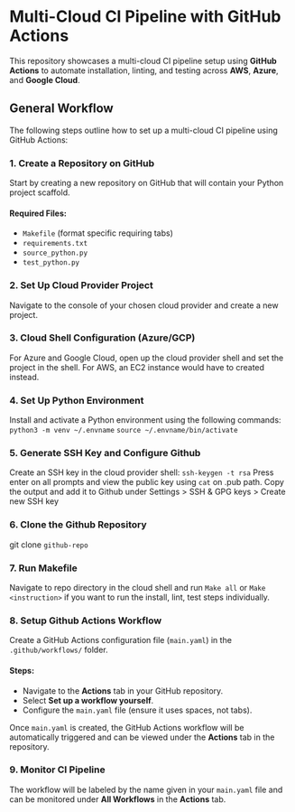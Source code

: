 # Multi-Cloud CI Pipeline with GitHub Actions

This repository showcases a multi-cloud CI pipeline setup using **GitHub Actions** to automate installation, linting, and testing across **AWS**, **Azure**, and **Google Cloud**.

## General Workflow

The following steps outline how to set up a multi-cloud CI pipeline using GitHub Actions:

### 1. Create a Repository on GitHub
Start by creating a new repository on GitHub that will contain your Python project scaffold.

#### Required Files:
- `Makefile` (format specific requiring tabs)
- `requirements.txt`
- `source_python.py`
- `test_python.py`

### 2. Set Up Cloud Provider Project
Navigate to the console of your chosen cloud provider and create a new project.

### 3. Cloud Shell Configuration (Azure/GCP)
For Azure and Google Cloud, open up the cloud provider shell and set the project in the shell.
For AWS, an EC2 instance would have to created instead. 

### 4. Set Up Python Environment
Install and activate a Python environment using the following commands:
`python3 -m venv ~/.envname`
`source ~/.envname/bin/activate`

### 5. Generate SSH Key and Configure Github
Create an SSH key in the cloud provider shell:
`ssh-keygen -t rsa`
Press enter on all prompts and view the public key using `cat` on .pub path.
Copy the output and add it to Github under Settings > SSH & GPG keys > Create new SSH key

### 6. Clone the Github Repository 
git clone `github-repo`

### 7. Run Makefile
Navigate to repo directory in the cloud shell and run `Make all` or `Make <instruction>` if you want to run the install, lint, test steps individually. 

### 8. Setup Github Actions Workflow
Create a GitHub Actions configuration file (`main.yaml`) in the `.github/workflows/` folder.

#### Steps:

- Navigate to the **Actions** tab in your GitHub repository.
- Select **Set up a workflow yourself**.
- Configure the `main.yaml` file (ensure it uses spaces, not tabs).

Once `main.yaml` is created, the GitHub Actions workflow will be automatically triggered and can be viewed under the **Actions** tab in the repository.

### 9. Monitor CI Pipeline

The workflow will be labeled by the name given in your `main.yaml` file and can be monitored under **All Workflows** in the **Actions** tab.
